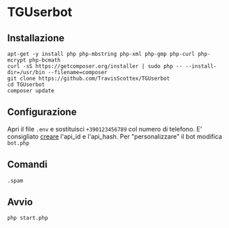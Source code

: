 # TGUserbot

Installazione
-------------
	apt-get -y install php php-mbstring php-xml php-gmp php-curl php-mcrypt php-bcmath
    curl -sS https://getcomposer.org/installer | sudo php -- --install-dir=/usr/bin --filename=composer
    git clone https://github.com/TravisScottex/TGUserbot
	cd TGUserbot
	composer update
	

Configurazione
---------------
Apri il file `.env` e sostituisci `+390123456789` col numero di telefono.
E' consigliato [creare](https://my.telegram.org) l'api_id e l'api_hash.
Per "personalizzare" il bot modifica `bot.php`


Comandi
-------
    .spam


Avvio
-----
	php start.php



